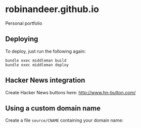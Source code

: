 # robinandeer.github.io
Personal portfolio

## Deploying
To deploy, just run the following again:

```console
bundle exec middleman build
bundle exec middleman deploy
```

## Hacker News integration
Create Hacker News buttons here: http://www.hn-button.com/

## Using a custom domain name
Create a file `source/CNAME` containing your domain name:
